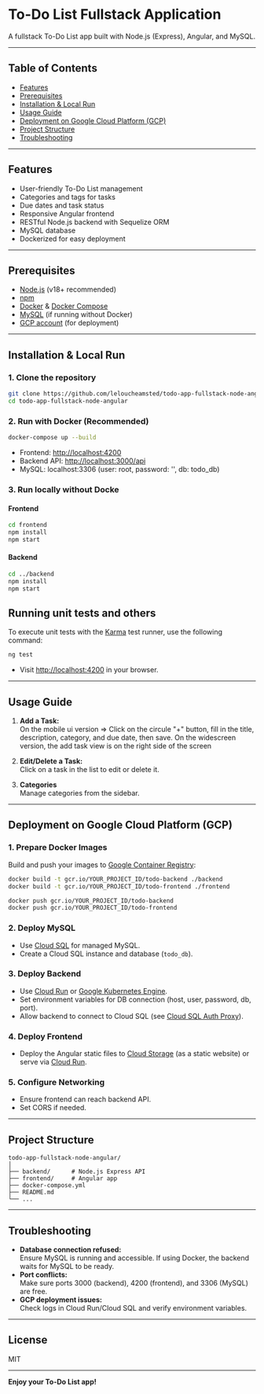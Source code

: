 # To-Do List Fullstack Application

A fullstack To-Do List app built with Node.js (Express), Angular, and MySQL.

---

## Table of Contents

- [Features](#features)
- [Prerequisites](#prerequisites)
- [Installation & Local Run](#installation--local-run)
- [Usage Guide](#usage-guide)
- [Deployment on Google Cloud Platform (GCP)](#deployment-on-google-cloud-platform-gcp)
- [Project Structure](#project-structure)
- [Troubleshooting](#troubleshooting)

---

## Features

- User-friendly To-Do List management
- Categories and tags for tasks
- Due dates and task status
- Responsive Angular frontend
- RESTful Node.js backend with Sequelize ORM
- MySQL database
- Dockerized for easy deployment

---

## Prerequisites

- [Node.js](https://nodejs.org/) (v18+ recommended)
- [npm](https://www.npmjs.com/)
- [Docker](https://www.docker.com/) & [Docker Compose](https://docs.docker.com/compose/)
- [MySQL](https://www.mysql.com/) (if running without Docker)
- [GCP account](https://cloud.google.com/) (for deployment)

---

## Installation & Local Run

### 1. Clone the repository

```bash
git clone https://github.com/leloucheamsted/todo-app-fullstack-node-angular.git
cd todo-app-fullstack-node-angular
```

### 2. Run with Docker (Recommended)

```bash
docker-compose up --build
```

- Frontend: [http://localhost:4200](http://localhost:4200)
- Backend API: [http://localhost:3000/api](http://localhost:3000/api)
- MySQL: localhost:3306 (user: root, password: '', db: todo_db)

### 3. Run locally without Docke

#### Frontend

```bash
cd frontend
npm install
npm start
```

#### Backend

```bash
cd ../backend
npm install
npm start
```

## Running unit tests and others 

To execute unit tests with the [Karma](https://karma-runner.github.io) test runner, use the following command:

```bash
ng test
```



- Visit [http://localhost:4200](http://localhost:4200) in your browser.

---

## Usage Guide

1. **Add a Task:**  
  On the mobile  ui version => Click  on the circule "+" button, fill in the title, description, category, and due date, then save.
  On the widescreen version, the add task view is on the right side of the screen

2. **Edit/Delete a Task:**  
   Click on a task in the list to edit or delete it.

3. **Categories**  
   Manage categories  from the sidebar.

---

## Deployment on Google Cloud Platform (GCP)

### 1. Prepare Docker Images

Build and push your images to [Google Container Registry](https://cloud.google.com/container-registry):

```bash
docker build -t gcr.io/YOUR_PROJECT_ID/todo-backend ./backend
docker build -t gcr.io/YOUR_PROJECT_ID/todo-frontend ./frontend

docker push gcr.io/YOUR_PROJECT_ID/todo-backend
docker push gcr.io/YOUR_PROJECT_ID/todo-frontend
```

### 2. Deploy MySQL

- Use [Cloud SQL](https://cloud.google.com/sql/docs/mysql) for managed MySQL.
- Create a Cloud SQL instance and database (`todo_db`).

### 3. Deploy Backend

- Use [Cloud Run](https://cloud.google.com/run/) or [Google Kubernetes Engine](https://cloud.google.com/kubernetes-engine/).
- Set environment variables for DB connection (host, user, password, db, port).
- Allow backend to connect to Cloud SQL (see [Cloud SQL Auth Proxy](https://cloud.google.com/sql/docs/mysql/connect-run)).

### 4. Deploy Frontend

- Deploy the Angular static files to [Cloud Storage](https://cloud.google.com/storage/) (as a static website) or serve via [Cloud Run](https://cloud.google.com/run/).

### 5. Configure Networking

- Ensure frontend can reach backend API.
- Set CORS if needed.

---

## Project Structure

```
todo-app-fullstack-node-angular/
│
├── backend/      # Node.js Express API
├── frontend/     # Angular app
├── docker-compose.yml
├── README.md
└── ...
```

---

## Troubleshooting

- **Database connection refused:**  
  Ensure MySQL is running and accessible. If using Docker, the backend waits for MySQL to be ready.
- **Port conflicts:**  
  Make sure ports 3000 (backend), 4200 (frontend), and 3306 (MySQL) are free.
- **GCP deployment issues:**  
  Check logs in Cloud Run/Cloud SQL and verify environment variables.

---

## License

MIT

---

**Enjoy your To-Do List app!**